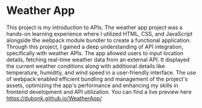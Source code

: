# Weather App
This project is my introduction to APIs. The weather app project was a hands-on learning experience where I utilized HTML, CSS, and JavaScript alongside the webpack module bundler to create a functional application. 
Through this project, I gained a deep understanding of API integration, specifically with weather APIs. 
The app allowed users to input location details, fetching real-time weather data from an external API. It displayed the current weather conditions along with additional details like temperature, humidity, and wind speed in a user-friendly interface. 
The use of webpack enabled efficient bundling and management of the project's assets, optimizing the app's performance and enhancing my skills in frontend development and API utilization. 
You can find a live preview here https://dubonk.github.io/WeatherApp/
